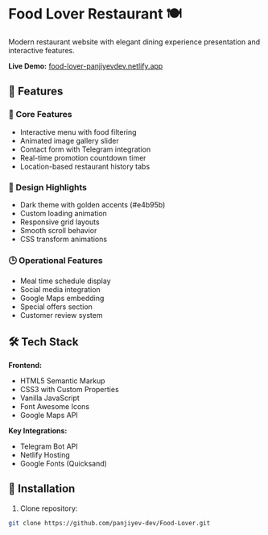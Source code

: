 # Food Lover Restaurant 🍽️

Modern restaurant website with elegant dining experience presentation and interactive features.

**Live Demo:** [food-lover-panjiyevdev.netlify.app](https://food-lover-panjiyevdev.netlify.app/)

## 🌟 Features

### 🍴 Core Features
- Interactive menu with food filtering
- Animated image gallery slider
- Contact form with Telegram integration
- Real-time promotion countdown timer
- Location-based restaurant history tabs

### 🎨 Design Highlights
- Dark theme with golden accents (#e4b95b)
- Custom loading animation
- Responsive grid layouts
- Smooth scroll behavior
- CSS transform animations

### 🕒 Operational Features
- Meal time schedule display
- Social media integration
- Google Maps embedding
- Special offers section
- Customer review system

## 🛠️ Tech Stack

**Frontend:**
- HTML5 Semantic Markup
- CSS3 with Custom Properties
- Vanilla JavaScript
- Font Awesome Icons
- Google Maps API

**Key Integrations:**
- Telegram Bot API
- Netlify Hosting
- Google Fonts (Quicksand)

## 🚀 Installation

1. Clone repository:
```bash
git clone https://github.com/panjiyev-dev/Food-Lover.git
